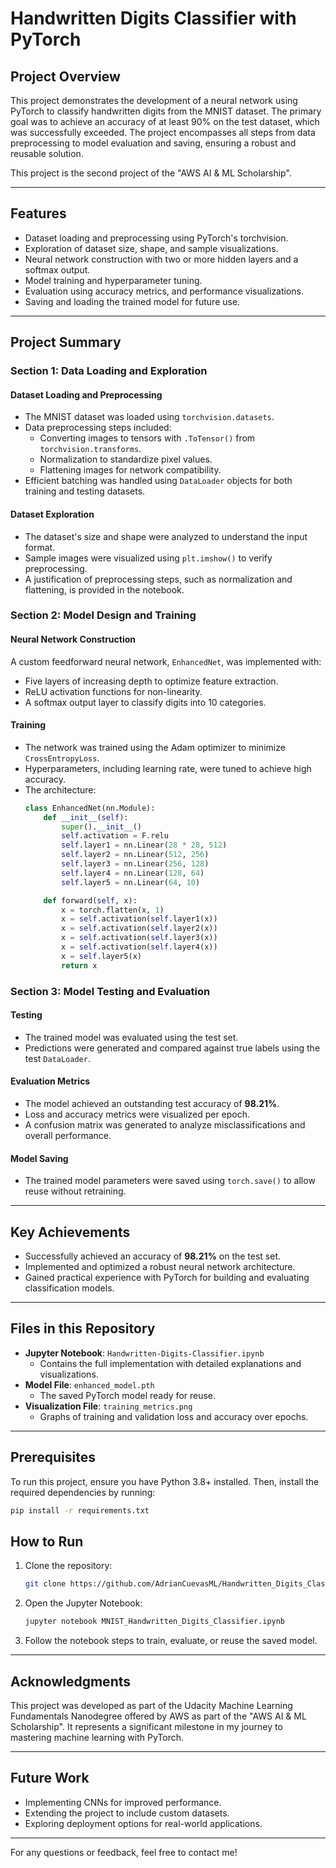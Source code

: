 # Handwritten Digits Classifier with PyTorch

## Project Overview

This project demonstrates the development of a neural network using PyTorch to classify handwritten digits from the MNIST dataset. The primary goal was to achieve an accuracy of at least 90% on the test dataset, which was successfully exceeded. The project encompasses all steps from data preprocessing to model evaluation and saving, ensuring a robust and reusable solution.

This project is the second project of the "AWS AI & ML Scholarship".

---

## Features
- Dataset loading and preprocessing using PyTorch's torchvision.
- Exploration of dataset size, shape, and sample visualizations.
- Neural network construction with two or more hidden layers and a softmax output.
- Model training and hyperparameter tuning.
- Evaluation using accuracy metrics, and performance visualizations.
- Saving and loading the trained model for future use.

---

## Project Summary

### Section 1: Data Loading and Exploration

#### Dataset Loading and Preprocessing
- The MNIST dataset was loaded using `torchvision.datasets`.
- Data preprocessing steps included:
  - Converting images to tensors with `.ToTensor()` from `torchvision.transforms`.
  - Normalization to standardize pixel values.
  - Flattening images for network compatibility.
- Efficient batching was handled using `DataLoader` objects for both training and testing datasets.

#### Dataset Exploration
- The dataset's size and shape were analyzed to understand the input format.
- Sample images were visualized using `plt.imshow()` to verify preprocessing.
- A justification of preprocessing steps, such as normalization and flattening, is provided in the notebook.

### Section 2: Model Design and Training

#### Neural Network Construction
A custom feedforward neural network, `EnhancedNet`, was implemented with:
- Five layers of increasing depth to optimize feature extraction.
- ReLU activation functions for non-linearity.
- A softmax output layer to classify digits into 10 categories.

#### Training
- The network was trained using the Adam optimizer to minimize `CrossEntropyLoss`.
- Hyperparameters, including learning rate, were tuned to achieve high accuracy.
- The architecture:
  ```python
  class EnhancedNet(nn.Module):
      def __init__(self):
          super().__init__()
          self.activation = F.relu
          self.layer1 = nn.Linear(28 * 28, 512)
          self.layer2 = nn.Linear(512, 256)
          self.layer3 = nn.Linear(256, 128)
          self.layer4 = nn.Linear(128, 64)
          self.layer5 = nn.Linear(64, 10)

      def forward(self, x):
          x = torch.flatten(x, 1)
          x = self.activation(self.layer1(x))
          x = self.activation(self.layer2(x))
          x = self.activation(self.layer3(x))
          x = self.activation(self.layer4(x))
          x = self.layer5(x)
          return x
  ```

### Section 3: Model Testing and Evaluation

#### Testing
- The trained model was evaluated using the test set.
- Predictions were generated and compared against true labels using the test `DataLoader`.

#### Evaluation Metrics
- The model achieved an outstanding test accuracy of **98.21%**.
- Loss and accuracy metrics were visualized per epoch.
- A confusion matrix was generated to analyze misclassifications and overall performance.

#### Model Saving
- The trained model parameters were saved using `torch.save()` to allow reuse without retraining.

---

## Key Achievements
- Successfully achieved an accuracy of **98.21%** on the test set.
- Implemented and optimized a robust neural network architecture.
- Gained practical experience with PyTorch for building and evaluating classification models.

---

## Files in this Repository
- **Jupyter Notebook**: `Handwritten-Digits-Classifier.ipynb` 
  - Contains the full implementation with detailed explanations and visualizations.
- **Model File**: `enhanced_model.pth`
  - The saved PyTorch model ready for reuse.
- **Visualization File**: `training_metrics.png`
  - Graphs of training and validation loss and accuracy over epochs.

---

## Prerequisites
To run this project, ensure you have Python 3.8+ installed. Then, install the required dependencies by running:
```bash
pip install -r requirements.txt
```


## How to Run
1. Clone the repository:
   ```bash
   git clone https://github.com/AdrianCuevasML/Handwritten_Digits_Classifier_with_PyTorch.git
   ```
2. Open the Jupyter Notebook:
   ```bash
   jupyter notebook MNIST_Handwritten_Digits_Classifier.ipynb
   ```
3. Follow the notebook steps to train, evaluate, or reuse the saved model.

---

## Acknowledgments
This project was developed as part of the Udacity Machine Learning Fundamentals Nanodegree offered by AWS as part of the "AWS AI & ML Scholarship". It represents a significant milestone in my journey to mastering machine learning with PyTorch.

---

## Future Work
- Implementing CNNs for improved performance.
- Extending the project to include custom datasets.
- Exploring deployment options for real-world applications.

---

For any questions or feedback, feel free to contact me!

